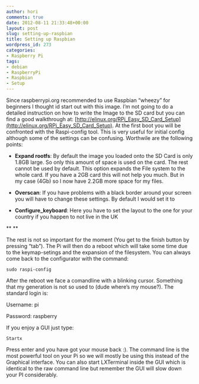 ```yaml
---
author: hori
comments: true
date: 2012-08-11 21:33:48+00:00
layout: post
slug: setting-up-raspbian
title: Setting up Raspbian
wordpress_id: 273
categories:
- Raspberry Pi
tags:
- debian
- RaspberryPi
- Raspbian
- Setup
---
```


Since raspberrypi.org recommended to use Raspbian “wheezy” for beginners I thought id start out with this image. I’m not going to do a detailed instruction on how to write the Image to the SD card but you can find a good walkthrough at: [http://elinux.org/RPi_Easy_SD_Card_Setup](http://elinux.org/RPi_Easy_SD_Card_Setup). At the first boot you will be confronted with the Raspi-config tool. This is very useful for initial config although some of the settings can be confusing. Worthwile are the following points:



	
  * **Expand rootfs**: By default the image you loaded onto the SD Card is only 1.8GB large. So only this amount of space is used on the card. The rest cannot be used by default. This option expands the File system to the whole card. If you have a 2GB card this will not help you much. But in my case (4Gb) so I now have 2.2GB more space for my files.

	
  * **Overscan**: If you have problems with a black border around your screen you will have to change these settings. By default I would set it to <Disable>

	
  * **Configure_keyboard**: Here you have to set the layout to the one for your country if you happen to not live in the UK


** **

The rest is not so important for the moment (You get to the finish button by pressing “tab”). The Pi will then do a reboot which will take some time due to the keymap-setings and the expansion of the filesystem. You can always come back to the configurator with the command:

    
    sudo raspi-config


After the reboot we face a comandline with a blinking cursor. Something that my generation is not so used to (dude where’s my mouse?). The standard login is:

Username: pi

Password: raspberry

If you enjoy a GUI just type:

    
    Startx


Press enter and you have got your mouse back :). The command line is the most powerful tool on your Pi so we will mostly be using this instead of the Graphical interface. You can also start LXTerminal inside the GUI which is identical to the raw command line but remember the GUI will slow down your PI considerably.

